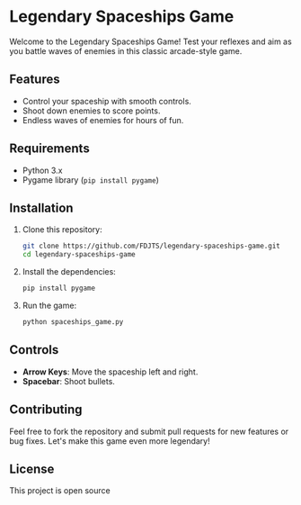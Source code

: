 # Legendary Spaceships Game

Welcome to the Legendary Spaceships Game! Test your reflexes and aim as you battle waves of enemies in this classic arcade-style game.

## Features
- Control your spaceship with smooth controls.
- Shoot down enemies to score points.
- Endless waves of enemies for hours of fun.

## Requirements
- Python 3.x
- Pygame library (`pip install pygame`)

## Installation
1. Clone this repository:
   ```bash
   git clone https://github.com/FDJTS/legendary-spaceships-game.git
   cd legendary-spaceships-game
   ```
2. Install the dependencies:
   ```bash
   pip install pygame
   ```

3. Run the game:
   ```bash
   python spaceships_game.py
   ```

## Controls
- **Arrow Keys**: Move the spaceship left and right.
- **Spacebar**: Shoot bullets.

## Contributing
Feel free to fork the repository and submit pull requests for new features or bug fixes. Let's make this game even more legendary!

## License
This project is open source
